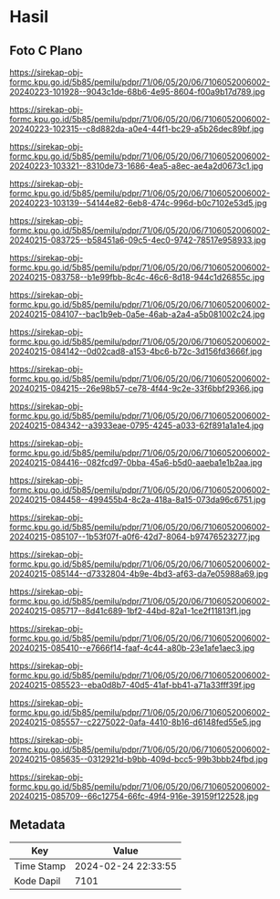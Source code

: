 # Hasil

## Foto C Plano

https://sirekap-obj-formc.kpu.go.id/5b85/pemilu/pdpr/71/06/05/20/06/7106052006002-20240223-101928--9043c1de-68b6-4e95-8604-f00a9b17d789.jpg

https://sirekap-obj-formc.kpu.go.id/5b85/pemilu/pdpr/71/06/05/20/06/7106052006002-20240223-102315--c8d882da-a0e4-44f1-bc29-a5b26dec89bf.jpg

https://sirekap-obj-formc.kpu.go.id/5b85/pemilu/pdpr/71/06/05/20/06/7106052006002-20240223-103321--8310de73-1686-4ea5-a8ec-ae4a2d0673c1.jpg

https://sirekap-obj-formc.kpu.go.id/5b85/pemilu/pdpr/71/06/05/20/06/7106052006002-20240223-103139--54144e82-6eb8-474c-996d-b0c7102e53d5.jpg

https://sirekap-obj-formc.kpu.go.id/5b85/pemilu/pdpr/71/06/05/20/06/7106052006002-20240215-083725--b58451a6-09c5-4ec0-9742-78517e958933.jpg

https://sirekap-obj-formc.kpu.go.id/5b85/pemilu/pdpr/71/06/05/20/06/7106052006002-20240215-083758--b1e99fbb-8c4c-46c6-8d18-944c1d26855c.jpg

https://sirekap-obj-formc.kpu.go.id/5b85/pemilu/pdpr/71/06/05/20/06/7106052006002-20240215-084107--bac1b9eb-0a5e-46ab-a2a4-a5b081002c24.jpg

https://sirekap-obj-formc.kpu.go.id/5b85/pemilu/pdpr/71/06/05/20/06/7106052006002-20240215-084142--0d02cad8-a153-4bc6-b72c-3d156fd3666f.jpg

https://sirekap-obj-formc.kpu.go.id/5b85/pemilu/pdpr/71/06/05/20/06/7106052006002-20240215-084215--26e98b57-ce78-4f44-9c2e-33f6bbf29366.jpg

https://sirekap-obj-formc.kpu.go.id/5b85/pemilu/pdpr/71/06/05/20/06/7106052006002-20240215-084342--a3933eae-0795-4245-a033-62f891a1a1e4.jpg

https://sirekap-obj-formc.kpu.go.id/5b85/pemilu/pdpr/71/06/05/20/06/7106052006002-20240215-084416--082fcd97-0bba-45a6-b5d0-aaeba1e1b2aa.jpg

https://sirekap-obj-formc.kpu.go.id/5b85/pemilu/pdpr/71/06/05/20/06/7106052006002-20240215-084458--499455b4-8c2a-418a-8a15-073da96c6751.jpg

https://sirekap-obj-formc.kpu.go.id/5b85/pemilu/pdpr/71/06/05/20/06/7106052006002-20240215-085107--1b53f07f-a0f6-42d7-8064-b97476523277.jpg

https://sirekap-obj-formc.kpu.go.id/5b85/pemilu/pdpr/71/06/05/20/06/7106052006002-20240215-085144--d7332804-4b9e-4bd3-af63-da7e05988a69.jpg

https://sirekap-obj-formc.kpu.go.id/5b85/pemilu/pdpr/71/06/05/20/06/7106052006002-20240215-085717--8d41c689-1bf2-44bd-82a1-1ce2f11813f1.jpg

https://sirekap-obj-formc.kpu.go.id/5b85/pemilu/pdpr/71/06/05/20/06/7106052006002-20240215-085410--e7666f14-faaf-4c44-a80b-23e1afe1aec3.jpg

https://sirekap-obj-formc.kpu.go.id/5b85/pemilu/pdpr/71/06/05/20/06/7106052006002-20240215-085523--eba0d8b7-40d5-41af-bb41-a71a33fff39f.jpg

https://sirekap-obj-formc.kpu.go.id/5b85/pemilu/pdpr/71/06/05/20/06/7106052006002-20240215-085557--c2275022-0afa-4410-8b16-d6148fed55e5.jpg

https://sirekap-obj-formc.kpu.go.id/5b85/pemilu/pdpr/71/06/05/20/06/7106052006002-20240215-085635--0312921d-b9bb-409d-bcc5-99b3bbb24fbd.jpg

https://sirekap-obj-formc.kpu.go.id/5b85/pemilu/pdpr/71/06/05/20/06/7106052006002-20240215-085709--66c12754-66fc-49f4-916e-39159f122528.jpg


## Metadata

| Key        | Value               |
| ---------- | ------------------- |
| Time Stamp | 2024-02-24 22:33:55 |
| Kode Dapil | 7101                |



